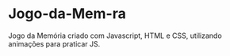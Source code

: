 # Jogo-da-Mem-ra
Jogo da Memória criado com Javascript, HTML e CSS, utilizando animações para praticar JS.
